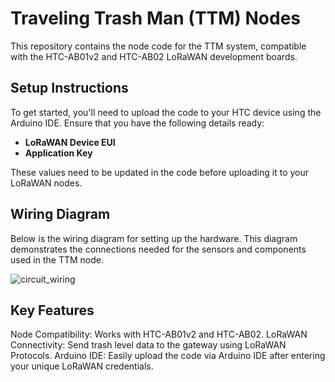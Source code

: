 # Traveling Trash Man (TTM) Nodes
This repository contains the node code for the TTM system, compatible with the HTC-AB01v2 and HTC-AB02 LoRaWAN development boards.

## Setup Instructions
To get started, you'll need to upload the code to your HTC device using the Arduino IDE. Ensure that you have the following details ready:

- **LoRaWAN Device EUI**
- **Application Key**

These values need to be updated in the code before uploading it to your LoRaWAN nodes.


## Wiring Diagram
Below is the wiring diagram for setting up the hardware. This diagram demonstrates the connections needed for the sensors and components used in the TTM node.

![circuit_wiring](https://github.com/user-attachments/assets/f7a3affd-5ec3-4250-bf0b-a2cba2337916)

## Key Features
Node Compatibility: Works with HTC-AB01v2 and HTC-AB02.
LoRaWAN Connectivity: Send trash level data to the gateway using LoRaWAN Protocols.
Arduino IDE: Easily upload the code via Arduino IDE after entering your unique LoRaWAN credentials.

